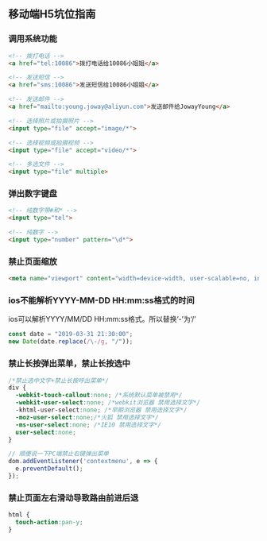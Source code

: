 ## 移动端H5坑位指南

### 调用系统功能
```html
<!-- 拨打电话 -->
<a href="tel:10086">拨打电话给10086小姐姐</a>

<!-- 发送短信 -->
<a href="sms:10086">发送短信给10086小姐姐</a>

<!-- 发送邮件 -->
<a href="mailto:young.joway@aliyun.com">发送邮件给JowayYoung</a>

<!-- 选择照片或拍摄照片 -->
<input type="file" accept="image/*">

<!-- 选择视频或拍摄视频 -->
<input type="file" accept="video/*">

<!-- 多选文件 -->
<input type="file" multiple>

```

### 弹出数字键盘
```html
<!-- 纯数字带#和* -->
<input type="tel">

<!-- 纯数字 -->
<input type="number" pattern="\d*">

```

### 禁止页面缩放
```html
<meta name="viewport" content="width=device-width, user-scalable=no, initial-scale=1, minimum-scale=1, maximum-scale=1">
```

### ios不能解析YYYY-MM-DD HH:mm:ss格式的时间
ios可以解析YYYY/MM/DD HH:mm:ss格式。所以替换‘-’为‘/’
```javascript
const date = "2019-03-31 21:30:00";
new Date(date.replace(/\-/g, "/"));
```

### 禁止长按弹出菜单，禁止长按选中
```css
/*禁止选中文字+禁止长按呼出菜单*/
div {
  -webkit-touch-callout:none; /*系统默认菜单被禁用*/
  -webkit-user-select:none; /*webkit浏览器 禁用选择文字*/
  -khtml-user-select:none; /*早期浏览器 禁用选择文字*/
  -moz-user-select:none;/*火狐 禁用选择文字*/
  -ms-user-select:none; /*IE10 禁用选择文字*/
  user-select:none;
}
```
```javascript
// 顺便说一下PC端禁止右键弹出菜单
dom.addEventListener('contextmenu', e => {
  e.preventDefault();
});
```

### 禁止页面左右滑动导致路由前进后退
```css
html {
  touch-action:pan-y;
}
```

